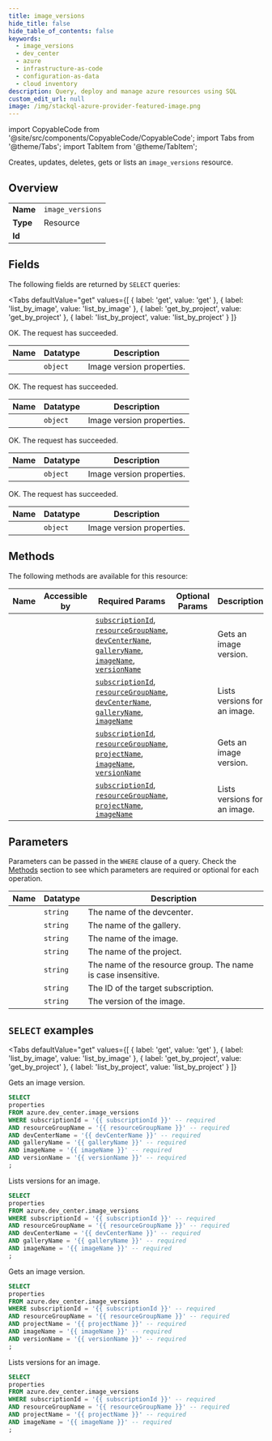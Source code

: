 ```yaml
--- 
title: image_versions
hide_title: false
hide_table_of_contents: false
keywords:
  - image_versions
  - dev_center
  - azure
  - infrastructure-as-code
  - configuration-as-data
  - cloud inventory
description: Query, deploy and manage azure resources using SQL
custom_edit_url: null
image: /img/stackql-azure-provider-featured-image.png
---
```


import CopyableCode from '@site/src/components/CopyableCode/CopyableCode';
import Tabs from '@theme/Tabs';
import TabItem from '@theme/TabItem';

Creates, updates, deletes, gets or lists an <code>image_versions</code> resource.

## Overview
<table><tbody>
<tr><td><b>Name</b></td><td><code>image_versions</code></td></tr>
<tr><td><b>Type</b></td><td>Resource</td></tr>
<tr><td><b>Id</b></td><td><CopyableCode code="azure.dev_center.image_versions" /></td></tr>
</tbody></table>

## Fields

The following fields are returned by `SELECT` queries:

<Tabs
    defaultValue="get"
    values={[
        { label: 'get', value: 'get' },
        { label: 'list_by_image', value: 'list_by_image' },
        { label: 'get_by_project', value: 'get_by_project' },
        { label: 'list_by_project', value: 'list_by_project' }
    ]}
>
<TabItem value="get">

OK. The request has succeeded.

<table>
<thead>
    <tr>
    <th>Name</th>
    <th>Datatype</th>
    <th>Description</th>
    </tr>
</thead>
<tbody>
<tr>
    <td><CopyableCode code="properties" /></td>
    <td><code>object</code></td>
    <td>Image version properties.</td>
</tr>
</tbody>
</table>
</TabItem>
<TabItem value="list_by_image">

OK. The request has succeeded.

<table>
<thead>
    <tr>
    <th>Name</th>
    <th>Datatype</th>
    <th>Description</th>
    </tr>
</thead>
<tbody>
<tr>
    <td><CopyableCode code="properties" /></td>
    <td><code>object</code></td>
    <td>Image version properties.</td>
</tr>
</tbody>
</table>
</TabItem>
<TabItem value="get_by_project">

OK. The request has succeeded.

<table>
<thead>
    <tr>
    <th>Name</th>
    <th>Datatype</th>
    <th>Description</th>
    </tr>
</thead>
<tbody>
<tr>
    <td><CopyableCode code="properties" /></td>
    <td><code>object</code></td>
    <td>Image version properties.</td>
</tr>
</tbody>
</table>
</TabItem>
<TabItem value="list_by_project">

OK. The request has succeeded.

<table>
<thead>
    <tr>
    <th>Name</th>
    <th>Datatype</th>
    <th>Description</th>
    </tr>
</thead>
<tbody>
<tr>
    <td><CopyableCode code="properties" /></td>
    <td><code>object</code></td>
    <td>Image version properties.</td>
</tr>
</tbody>
</table>
</TabItem>
</Tabs>

## Methods

The following methods are available for this resource:

<table>
<thead>
    <tr>
    <th>Name</th>
    <th>Accessible by</th>
    <th>Required Params</th>
    <th>Optional Params</th>
    <th>Description</th>
    </tr>
</thead>
<tbody>
<tr>
    <td><a href="#get"><CopyableCode code="get" /></a></td>
    <td><CopyableCode code="select" /></td>
    <td><a href="#parameter-subscriptionId"><code>subscriptionId</code></a>, <a href="#parameter-resourceGroupName"><code>resourceGroupName</code></a>, <a href="#parameter-devCenterName"><code>devCenterName</code></a>, <a href="#parameter-galleryName"><code>galleryName</code></a>, <a href="#parameter-imageName"><code>imageName</code></a>, <a href="#parameter-versionName"><code>versionName</code></a></td>
    <td></td>
    <td>Gets an image version.</td>
</tr>
<tr>
    <td><a href="#list_by_image"><CopyableCode code="list_by_image" /></a></td>
    <td><CopyableCode code="select" /></td>
    <td><a href="#parameter-subscriptionId"><code>subscriptionId</code></a>, <a href="#parameter-resourceGroupName"><code>resourceGroupName</code></a>, <a href="#parameter-devCenterName"><code>devCenterName</code></a>, <a href="#parameter-galleryName"><code>galleryName</code></a>, <a href="#parameter-imageName"><code>imageName</code></a></td>
    <td></td>
    <td>Lists versions for an image.</td>
</tr>
<tr>
    <td><a href="#get_by_project"><CopyableCode code="get_by_project" /></a></td>
    <td><CopyableCode code="select" /></td>
    <td><a href="#parameter-subscriptionId"><code>subscriptionId</code></a>, <a href="#parameter-resourceGroupName"><code>resourceGroupName</code></a>, <a href="#parameter-projectName"><code>projectName</code></a>, <a href="#parameter-imageName"><code>imageName</code></a>, <a href="#parameter-versionName"><code>versionName</code></a></td>
    <td></td>
    <td>Gets an image version.</td>
</tr>
<tr>
    <td><a href="#list_by_project"><CopyableCode code="list_by_project" /></a></td>
    <td><CopyableCode code="select" /></td>
    <td><a href="#parameter-subscriptionId"><code>subscriptionId</code></a>, <a href="#parameter-resourceGroupName"><code>resourceGroupName</code></a>, <a href="#parameter-projectName"><code>projectName</code></a>, <a href="#parameter-imageName"><code>imageName</code></a></td>
    <td></td>
    <td>Lists versions for an image.</td>
</tr>
</tbody>
</table>

## Parameters

Parameters can be passed in the `WHERE` clause of a query. Check the [Methods](#methods) section to see which parameters are required or optional for each operation.

<table>
<thead>
    <tr>
    <th>Name</th>
    <th>Datatype</th>
    <th>Description</th>
    </tr>
</thead>
<tbody>
<tr id="parameter-devCenterName">
    <td><CopyableCode code="devCenterName" /></td>
    <td><code>string</code></td>
    <td>The name of the devcenter.</td>
</tr>
<tr id="parameter-galleryName">
    <td><CopyableCode code="galleryName" /></td>
    <td><code>string</code></td>
    <td>The name of the gallery.</td>
</tr>
<tr id="parameter-imageName">
    <td><CopyableCode code="imageName" /></td>
    <td><code>string</code></td>
    <td>The name of the image.</td>
</tr>
<tr id="parameter-projectName">
    <td><CopyableCode code="projectName" /></td>
    <td><code>string</code></td>
    <td>The name of the project.</td>
</tr>
<tr id="parameter-resourceGroupName">
    <td><CopyableCode code="resourceGroupName" /></td>
    <td><code>string</code></td>
    <td>The name of the resource group. The name is case insensitive.</td>
</tr>
<tr id="parameter-subscriptionId">
    <td><CopyableCode code="subscriptionId" /></td>
    <td><code>string</code></td>
    <td>The ID of the target subscription.</td>
</tr>
<tr id="parameter-versionName">
    <td><CopyableCode code="versionName" /></td>
    <td><code>string</code></td>
    <td>The version of the image.</td>
</tr>
</tbody>
</table>

## `SELECT` examples

<Tabs
    defaultValue="get"
    values={[
        { label: 'get', value: 'get' },
        { label: 'list_by_image', value: 'list_by_image' },
        { label: 'get_by_project', value: 'get_by_project' },
        { label: 'list_by_project', value: 'list_by_project' }
    ]}
>
<TabItem value="get">

Gets an image version.

```sql
SELECT
properties
FROM azure.dev_center.image_versions
WHERE subscriptionId = '{{ subscriptionId }}' -- required
AND resourceGroupName = '{{ resourceGroupName }}' -- required
AND devCenterName = '{{ devCenterName }}' -- required
AND galleryName = '{{ galleryName }}' -- required
AND imageName = '{{ imageName }}' -- required
AND versionName = '{{ versionName }}' -- required
;
```
</TabItem>
<TabItem value="list_by_image">

Lists versions for an image.

```sql
SELECT
properties
FROM azure.dev_center.image_versions
WHERE subscriptionId = '{{ subscriptionId }}' -- required
AND resourceGroupName = '{{ resourceGroupName }}' -- required
AND devCenterName = '{{ devCenterName }}' -- required
AND galleryName = '{{ galleryName }}' -- required
AND imageName = '{{ imageName }}' -- required
;
```
</TabItem>
<TabItem value="get_by_project">

Gets an image version.

```sql
SELECT
properties
FROM azure.dev_center.image_versions
WHERE subscriptionId = '{{ subscriptionId }}' -- required
AND resourceGroupName = '{{ resourceGroupName }}' -- required
AND projectName = '{{ projectName }}' -- required
AND imageName = '{{ imageName }}' -- required
AND versionName = '{{ versionName }}' -- required
;
```
</TabItem>
<TabItem value="list_by_project">

Lists versions for an image.

```sql
SELECT
properties
FROM azure.dev_center.image_versions
WHERE subscriptionId = '{{ subscriptionId }}' -- required
AND resourceGroupName = '{{ resourceGroupName }}' -- required
AND projectName = '{{ projectName }}' -- required
AND imageName = '{{ imageName }}' -- required
;
```
</TabItem>
</Tabs>
